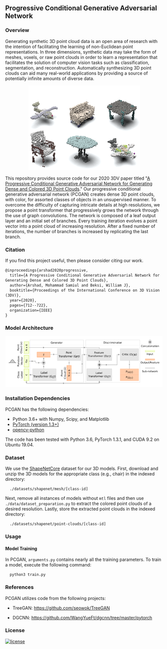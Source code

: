 ## Progressive Conditional Generative Adversarial Network

### Overview

Generating synthetic 3D point cloud data is an open area of research with the
intention of facilitating the learning of non-Euclidean point representations.
In three dimensions, synthetic data may take the form of meshes, voxels, or raw
point clouds in order to learn a representation that facilitates the solution
of computer vision tasks such as classification, segmentation, and
reconstruction. Automatically synthesizing 3D point clouds can aid many
real-world applications by providing a source of potentially infinite amounts
of diverse data.

<p align="center">
<img src='./misc/pcgan_overview.png'>
</p>

This repository provides source code for our 2020 3DV paper titled "[A
Progressive Conditional Generative Adversarial Network for Generating Dense and
Colored 3D Point Clouds](https://arxiv.org/pdf/2010.05391.pdf)." Our
progressive conditional generative adversarial network (PCGAN) creates dense 3D
point clouds, with color, for assorted classes of objects in an unsupervised
manner. To overcome the difficulty of capturing intricate details at high
resolutions, we propose a point transformer that progressively grows the
network through the use of graph convolutions. The network is composed of a
leaf output layer and an initial set of branches. Every training iteration
evolves a point vector into a point cloud of increasing resolution. After a
fixed number of iterations, the number of branches is increased by replicating
the last branch. 

### Citation

If you find this project useful, then please consider citing our work.

```                                                                                                                                                           
@inproceedings{arshad2020progressive,
  title={A Progressive Conditional Generative Adversarial Network for Generating Dense and Colored 3D Point Clouds},
  author={Arshad, Mohammad Samiul and Beksi, William J},
  booktitle={Proceedings of the International Conference on 3D Vision (3DV)},
  year={2020},
  pages={712--722},
  organization={IEEE}
}                                                                                                                                                             
```   

### Model Architecture

<p align="center">
<img src="./misc/pcgan_model.png" alt="pcgan_model"/>
</p>

### Installation Dependencies

PCGAN has the following dependencies:

- Python 3.6+ with Numpy, Scipy, and Matplotlib
- [PyTorch (version 1.3+)](https://pytorch.org/get-started/locally/)
- [opencv-python](https://pypi.org/project/opencv-python/)

The code has been tested with Python 3.6, PyTorch 1.3.1, and CUDA 9.2 on Ubuntu 
19.04.

### Dataset

We use the [ShapeNetCore](https://www.shapenet.org/) dataset for our 3D models. 
First, download and unzip the 3D models for the appropriate class (e.g., chair) 
in the indexed directory:

      ./datasets/shapenet/mesh/[class-id]

Next, remove all instances of models without `mtl` files and then use 
`./data/dataset_preparation.py` to extract the colored point clouds of a desired
resolution. Lastly, store the extracted point clouds in the indexed directory:

      ./datasets/shapenet/point-clouds/[class-id]

### Usage

#### Model Training

In PCGAN, `arguments.py` contains nearly all the training parameters. To train a 
model, execute the following command: 

      python3 train.py
      
### References

PCGAN utilizes code from the following projects:

* TreeGAN: https://github.com/seowok/TreeGAN

* DGCNN: https://github.com/WangYueFt/dgcnn/tree/master/pytorch

### License

[![license](https://img.shields.io/github/license/mashape/apistatus.svg?maxAge=2592000)](https://github.com/robotic-vision-lab/Progressive-Conditional-Generative-Adversarial-Network/blob/main/LICENSE)
